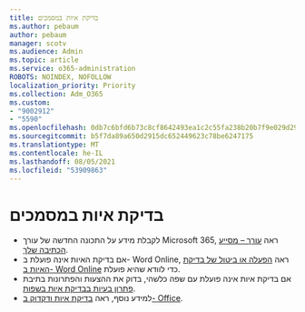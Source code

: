 ```yaml
---
title: בדיקת איות במסמכים
ms.author: pebaum
author: pebaum
manager: scotv
ms.audience: Admin
ms.topic: article
ms.service: o365-administration
ROBOTS: NOINDEX, NOFOLLOW
localization_priority: Priority
ms.collection: Adm_O365
ms.custom:
- "9002912"
- "5590"
ms.openlocfilehash: 0db7c6bfd6b73c8cf8642493ea1c2c55fa238b20b7f9e029d290339b9b30c126
ms.sourcegitcommit: b5f7da89a650d2915dc652449623c78be6247175
ms.translationtype: MT
ms.contentlocale: he-IL
ms.lasthandoff: 08/05/2021
ms.locfileid: "53909863"
---
```

# <a name="spell-check-documents"></a>בדיקת איות במסמכים

- לקבלת מידע על התכונה החדשה של עורך Microsoft 365, ראה [עורך – מסייע הכתיבה שלך](https://support.office.com/article/microsoft-editor-checks-grammar-and-more-in-documents-mail-and-the-web-91ecbe1b-d021-4e9e-a82e-abc4cd7163d7).
- אם בדיקת האיות אינה פועלת ב- Word Online, ראה [הפעלה או ביטול של בדיקת האיות ב- Word Online](https://support.office.com/article/Turn-spell-check-on-or-off-in-Word-Online-fe0b5644-10e6-4e61-b661-441bff362a84) כדי לוודא שהיא פועלת.
- אם בדיקת איות אינה פועלת עם שפה כלשהי, בדוק את ההצעות והפתרונות בתיבת [פתרון בעיות בבדיקת איות בשפות](https://support.office.com/article/troubleshoot-checking-spelling-and-grammar-in-multiple-languages-b887ad70-b15a-43f4-89bb-a41d18026e20).
- למידע נוסף, ראה [בדיקת איות ודקדוק ב- Office](https://support.office.com/article/check-spelling-and-grammar-in-office-5cdeced7-d81d-47de-9096-efd0ee909227).
